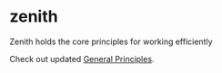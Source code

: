# zenith
Zenith holds the core principles for working efficiently

Check out updated [General Principles](https://github.com/ipo-exe/zenith/blob/main/principles.md).

